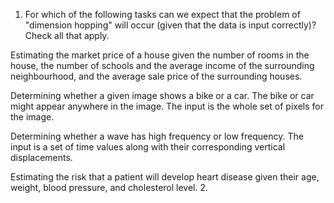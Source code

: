 1. For which of the following tasks can we expect that the problem of "dimension hopping" will occur (given that the data is input correctly)? Check all that apply.


Estimating the market price of a house given the number of rooms in the house, the number of schools and the average income of the surrounding neighbourhood, and the average sale price of the surrounding houses.


Determining whether a given image shows a bike or a car. The bike or car might appear anywhere in the image. The input is the whole set of pixels for the image.


Determining whether a wave has high frequency or low frequency. The input is a set of time values along with their corresponding vertical displacements.


Estimating the risk that a patient will develop heart disease given their age, weight, blood pressure, and cholesterol level.
2. 